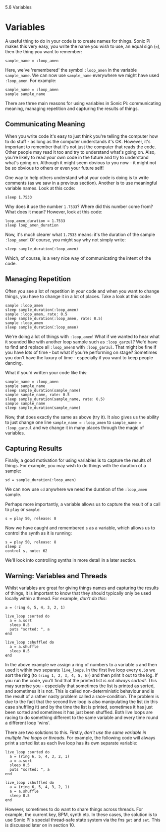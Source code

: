 5.6 Variables

# Variables

A useful thing to do in your code is to create names for things. Sonic
Pi makes this very easy, you write the name you wish to use, an equal
sign (`=`), then the thing you want to remember:

```
sample_name = :loop_amen
```

Here, we've 'remembered' the symbol `:loop_amen` in the variable
`sample_name`. We can now use `sample_name` everywhere we might have
used `:loop_amen`. For example:

```
sample_name = :loop_amen
sample sample_name
```

There are three main reasons for using variables in Sonic Pi:
communicating meaning, managing repetition and capturing the results
of things.

## Communicating Meaning

When you write code it's easy to just think you're telling the computer
how to do stuff - as long as the computer understands it's OK. However,
it's important to remember that it's not just the computer that reads
the code. Other people may read it too and try to understand what's going
on. Also, you're likely to read your own code in the future and try to
understand what's going on. Although it might seem obvious to you now -
it might not be so obvious to others or even your future self! 

One way to help others understand what your code is doing is to write
comments (as we saw in a previous section). Another is to use meaningful
variable names. Look at this code:

```
sleep 1.7533
```

Why does it use the number `1.7533`? Where did this number come from?
What does it mean? However, look at this code:

```
loop_amen_duration = 1.7533
sleep loop_amen_duration
```

Now, it's much clearer what `1.7533` means: it's the duration of the
sample `:loop_amen`! Of course, you might say why not simply write:

```
sleep sample_duration(:loop_amen)
```

Which, of course, is a very nice way of communicating the intent of the
code.

## Managing Repetition

Often you see a lot of repetition in your code and when you want to
change things, you have to change it in a lot of places. Take a look at
this code:

```
sample :loop_amen
sleep sample_duration(:loop_amen)
sample :loop_amen, rate: 0.5
sleep sample_duration(:loop_amen, rate: 0.5)
sample :loop_amen
sleep sample_duration(:loop_amen)
```

We're doing a lot of things with `:loop_amen`! What if we wanted to
hear what it sounded like with another loop sample such as
`:loop_garzul`? We'd have to find and replace all `:loop_amen`s with
`:loop_garzul`. That might be fine if you have lots of time - but what
if you're performing on stage? Sometimes you don't have the luxury of
time - especially if you want to keep people dancing.

What if you'd written your code like this:

```
sample_name = :loop_amen
sample sample_name
sleep sample_duration(sample_name)
sample sample_name, rate: 0.5
sleep sample_duration(sample_name, rate: 0.5)
sample sample_name
sleep sample_duration(sample_name)
```

Now, that does exactly the same as above (try it). It also gives us
the ability to just change one line `sample_name = :loop_amen` to
`sample_name = :loop_garzul` and we change it in many places through
the magic of variables.

## Capturing Results

Finally, a good motivation for using variables is to capture the results
of things. For example, you may wish to do things with the duration of a
sample:

```
sd = sample_duration(:loop_amen)
```

We can now use `sd` anywhere we need the duration of the `:loop_amen`
sample.

Perhaps more importantly, a variable allows us to capture the result
of a call to `play` or `sample`:

```
s = play 50, release: 8
```

Now we have caught and remembered `s` as a variable, which allows us
to control the synth as it is running:

```
s = play 50, release: 8
sleep 2
control s, note: 62
```

We'll look into controlling synths in more detail in a later section.


## Warning: Variables and Threads

Whilst variables are great for giving things names and capturing the
results of things, it is important to know that they should typically
only be used locally within a thread. For example, *don't do this*:

```
a = (ring 6, 5, 4, 3, 2, 1)

live_loop :sorted do
  a = a.sort
  sleep 0.5
  puts "sorted: ", a
end

live_loop :shuffled do
  a = a.shuffle
  sleep 0.5
end
```

In the above example we assign a ring of numbers to a variable `a` and
then used it within two separate `live_loop`s. In the first live loop
every `0.5`s we sort the ring (to `(ring 1, 2, 3, 4, 5, 6)`) and then
print it out to the log. If you run the code, you'll find that the
printed list *is not always sorted!*. This may surprise you - especially
that sometimes the list is printed as sorted, and sometimes it is
not. This is called non-deterministic behaviour and is the result of a
rather nasty problem called a race-condition. The problem is due to the
fact that the second live loop is also manipulating the list (in this
case shuffling it) and by the time the list is printed, sometimes it has
just been sorted and sometimes it has just been shuffled. Both live
loops are racing to do something different to the same variable and
every time round a different loop 'wins'.

There are two solutions to this. Firstly, *don't use the same variable
in multiple live loops or threads*. For example, the following code will
always print a sorted list as each live loop has its own separate
variable:

```
live_loop :sorted do
  a = (ring 6, 5, 4, 3, 2, 1)
  a = a.sort
  sleep 0.5
  puts "sorted: ", a
end

live_loop :shuffled do
  a = (ring 6, 5, 4, 3, 2, 1)
  a = a.shuffle
  sleep 0.5
end
```

However, sometimes to do want to share things across threads. For
example, the current key, BPM, synth etc. In these cases, the solution
is to use Sonic Pi's special thread-safe state system via the fns `get`
and `set`. This is discussed later on in section 10.
